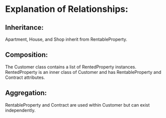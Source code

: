 # Explanation of Relationships:
## Inheritance:
Apartment, House, and Shop inherit from RentableProperty.

## Composition:
The Customer class contains a list of RentedProperty instances.
RentedProperty is an inner class of Customer and has RentableProperty and Contract attributes.

## Aggregation:
RentableProperty and Contract are used within Customer but can exist independently.
